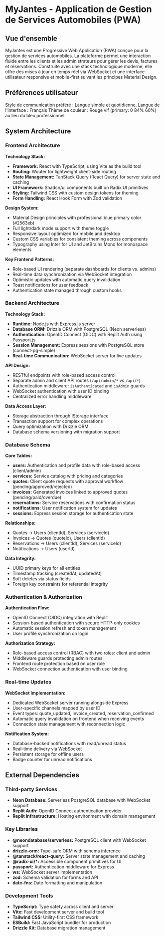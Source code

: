 # MyJantes - Application de Gestion de Services Automobiles (PWA)

## Vue d'ensemble

MyJantes est une Progressive Web Application (PWA) conçue pour la gestion de services automobiles. La plateforme permet une interaction fluide entre les clients et les administrateurs pour gérer les devis, factures et réservations. Construite avec une stack technologique moderne, elle offre des mises à jour en temps réel via WebSocket et une interface utilisateur responsive et mobile-first suivant les principes Material Design.

## Préférences utilisateur

Style de communication préféré : Langue simple et quotidienne.
Langue de l'interface : Français
Thème de couleur : Rouge vif (primary: 0 84% 60%) au lieu du bleu professionnel

## System Architecture

### Frontend Architecture

**Technology Stack:**
- **Framework:** React with TypeScript, using Vite as the build tool
- **Routing:** Wouter for lightweight client-side routing
- **State Management:** TanStack Query (React Query) for server state and caching
- **UI Framework:** Shadcn/ui components built on Radix UI primitives
- **Styling:** Tailwind CSS with custom design tokens for theming
- **Form Handling:** React Hook Form with Zod validation

**Design System:**
- Material Design principles with professional blue primary color (#2563eb)
- Full light/dark mode support with theme toggle
- Responsive layout optimized for mobile and desktop
- Custom CSS variables for consistent theming across components
- Typography using Inter for UI and JetBrains Mono for monospace elements

**Key Frontend Patterns:**
- Role-based UI rendering (separate dashboards for clients vs. admins)
- Real-time data synchronization via WebSocket integration
- Optimistic updates with automatic query invalidation
- Toast notifications for user feedback
- Authentication state managed through custom hooks

### Backend Architecture

**Technology Stack:**
- **Runtime:** Node.js with Express.js server
- **Database ORM:** Drizzle ORM with PostgreSQL (Neon serverless)
- **Authentication:** OpenID Connect (OIDC) with Replit Auth using Passport.js
- **Session Management:** Express sessions with PostgreSQL store (connect-pg-simple)
- **Real-time Communication:** WebSocket server for live updates

**API Design:**
- RESTful endpoints with role-based access control
- Separate admin and client API routes (`/api/admin/*` vs `/api/*`)
- Authentication middleware: `isAuthenticated` and `isAdmin` guards
- WebSocket authentication with user ID binding
- Centralized error handling middleware

**Data Access Layer:**
- Storage abstraction through IStorage interface
- Transaction support for complex operations
- Query optimization with Drizzle ORM
- Database schema versioning with migration support

### Database Schema

**Core Tables:**
- **users:** Authentication and profile data with role-based access (client/admin)
- **services:** Service catalog with pricing and categories
- **quotes:** Client quote requests with approval workflow (pending/approved/rejected)
- **invoices:** Generated invoices linked to approved quotes (pending/paid/overdue)
- **reservations:** Service reservations with confirmation status
- **notifications:** User notification system for updates
- **sessions:** Express session storage for authentication state

**Relationships:**
- Quotes → Users (clientId), Services (serviceId)
- Invoices → Quotes (quoteId), Users (clientId)
- Reservations → Users (clientId), Services (serviceId)
- Notifications → Users (userId)

**Data Integrity:**
- UUID primary keys for all entities
- Timestamp tracking (createdAt, updatedAt)
- Soft deletes via status fields
- Foreign key constraints for referential integrity

### Authentication & Authorization

**Authentication Flow:**
- OpenID Connect (OIDC) integration with Replit
- Session-based authentication with secure HTTP-only cookies
- Automatic session refresh and token management
- User profile synchronization on login

**Authorization Strategy:**
- Role-based access control (RBAC) with two roles: client and admin
- Middleware guards protecting admin routes
- Frontend route protection based on user role
- WebSocket connection authentication with user binding

### Real-time Updates

**WebSocket Implementation:**
- Dedicated WebSocket server running alongside Express
- User-specific channels mapped by user ID
- Event types: quote_updated, invoice_created, reservation_confirmed
- Automatic query invalidation on frontend when receiving events
- Connection state management with reconnection logic

**Notification System:**
- Database-backed notifications with read/unread status
- Real-time delivery via WebSocket
- Persistent storage for offline users
- Badge counter for unread notifications

## External Dependencies

### Third-party Services
- **Neon Database:** Serverless PostgreSQL database with WebSocket support
- **Replit Auth:** OpenID Connect authentication provider
- **Replit Infrastructure:** Hosting environment with domain management

### Key Libraries
- **@neondatabase/serverless:** PostgreSQL client with WebSocket support
- **drizzle-orm:** Type-safe ORM with schema inference
- **@tanstack/react-query:** Server state management and caching
- **@radix-ui/*:** Accessible component primitives for UI
- **passport:** Authentication middleware for Express
- **ws:** WebSocket server implementation
- **zod:** Schema validation for forms and API
- **date-fns:** Date formatting and manipulation

### Development Tools
- **TypeScript:** Type safety across client and server
- **Vite:** Fast development server and build tool
- **Tailwind CSS:** Utility-first CSS framework
- **ESBuild:** Fast JavaScript bundler for production
- **Drizzle Kit:** Database migration management